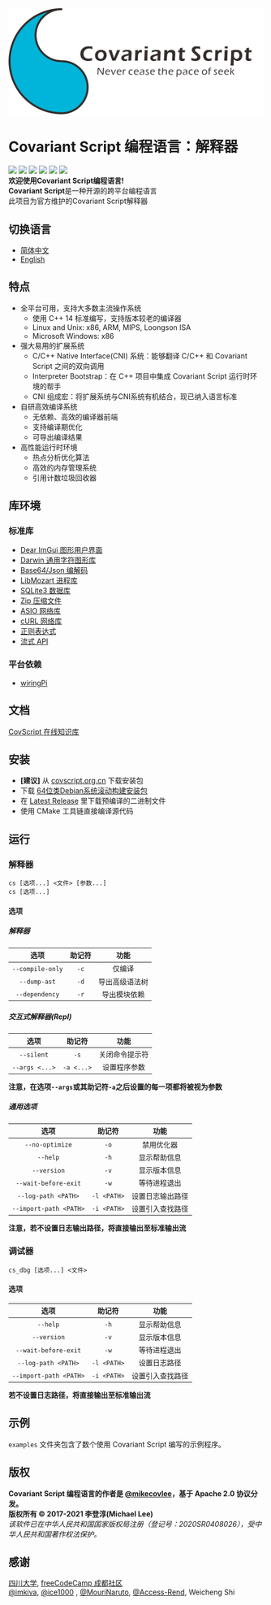 ![](https://github.com/covscript/covscript/raw/master/docs/covariant_script_wide.png)

# Covariant Script 编程语言：解释器 #

![](https://github.com/covscript/covscript/workflows/build/badge.svg)
[![](https://img.shields.io/github/stars/covscript/covscript?logo=GitHub)](https://github.com/covscript/covscript/stargazers)
[![](https://img.shields.io/github/license/covscript/covscript)](http://www.apache.org/licenses/LICENSE-2.0)
[![](https://img.shields.io/github/v/release/covscript/covscript)](https://github.com/covscript/covscript/releases/latest)
![](https://github.com/covscript/covscript/workflows/CodeQL/badge.svg)
[![](https://img.shields.io/github/languages/top/covscript/covscript)](http://www.cplusplus.com/)  
**欢迎使用Covariant Script编程语言!**  
**Covariant Script**是一种开源的跨平台编程语言  
此项目为官方维护的Covariant Script解释器

## 切换语言 ##

- [简体中文](./README-zh.md)
- [English](./README.md)

## 特点 ##

+ 全平台可用，支持大多数主流操作系统
    + 使用 C++ 14 标准编写，支持版本较老的编译器
    + Linux and Unix: x86, ARM, MIPS, Loongson ISA
    + Microsoft Windows: x86
+ 强大易用的扩展系统
    + C/C++ Native Interface(CNI) 系统：能够翻译 C/C++ 和 Covariant Script 之间的双向调用
    + Interpreter Bootstrap：在 C++ 项目中集成 Covariant Script 运行时环境的帮手
    + CNI 组成宏：将扩展系统与CNI系统有机结合，现已纳入语言标准
+ 自研高效编译系统
    + 无依赖、高效的编译器前端
    + 支持编译期优化
    + 可导出编译结果
+ 高性能运行时环境
    + 热点分析优化算法
    + 高效的内存管理系统
    + 引用计数垃圾回收器

## 库环境 ##

### 标准库 ##

+ [Dear ImGui 图形用户界面](https://github.com/covscript/covscript-imgui)
+ [Darwin 通用字符图形库](https://github.com/covscript/covscript-darwin)
+ [Base64/Json 编解码](https://github.com/covscript/covscript-codec)
+ [LibMozart 进程库](https://github.com/covscript/covscript-process)
+ [SQLite3 数据库](https://github.com/covscript/covscript-sqlite)
+ [Zip 压缩文件](https://github.com/covscript/covscript-zip)
+ [ASIO 网络库](https://github.com/covscript/covscript-network)
+ [cURL 网络库](https://github.com/covscript/covscript-curl)
+ [正则表达式](https://github.com/covscript/covscript-regex)
+ [流式 API](https://github.com/covscript/covscript-streams)

### 平台依赖 ###

+ [wiringPi](https://github.com/covscript/covscript-wiringpi)

## 文档 ##

[CovScript 在线知识库](http://wiki.csman.info)

## 安装 ##

+ **[建议]** 从 [covscript.org.cn](http://covscript.org.cn) 下载安装包
+ 下载 [64位类Debian系统滚动构建安装包](https://github.com/covscript/csbuild/releases/download/schedule/covscript-amd64.deb)
+ 在 [Latest Release](https://github.com/covscript/covscript/releases/latest) 里下载预编译的二进制文件
+ 使用 CMake 工具链直接编译源代码

## 运行 ##

### 解释器 ###

`cs [选项...] <文件> [参数...]`  
`cs [选项...]`

#### 选项 ####

##### 解释器 #####

选项|助记符|功能
:---:|:---:|:--:
`--compile-only`|`-c`|仅编译
`--dump-ast`|`-d`|导出高级语法树
`--dependency`|`-r`|导出模块依赖

##### 交互式解释器(Repl) #####

选项|助记符|功能
:---:|:---:|:--:
`--silent`|`-s`|关闭命令提示符
`--args <...>`|`-a <...>`|设置程序参数

**注意，在选项`--args`或其助记符`-a`之后设置的每一项都将被视为参数**

##### 通用选项 #####

选项|助记符|功能
:---:|:---:|:--:
`--no-optimize`|`-o`|禁用优化器
`--help`|`-h`|显示帮助信息
`--version`|`-v`|显示版本信息
`--wait-before-exit`|`-w`|等待进程退出
`--log-path <PATH>`|`-l <PATH>` |设置日志输出路径
`--import-path <PATH>`|`-i <PATH>`|设置引入查找路径

**注意，若不设置日志输出路径，将直接输出至标准输出流**

### 调试器 ###

`cs_dbg [选项...] <文件>`

#### 选项 ####

选项|助记符|功能
:---:|:---:|:--:
`--help`|`-h`|显示帮助信息
`--version`|`-v`|显示版本信息
`--wait-before-exit`|`-w`|等待进程退出
`--log-path <PATH>`|`-l <PATH>`|设置日志路径
`--import-path <PATH>`|`-i <PATH>`|设置引入查找路径

**若不设置日志路径，将直接输出至标准输出流**

## 示例 ##

`examples` 文件夹包含了数个使用 Covariant Script 编写的示例程序。

## 版权 ##

**Covariant Script 编程语言的作者是 [@mikecovlee](https://github.com/mikecovlee/)，基于 Apache 2.0 协议分发。**  
**版权所有 © 2017-2021 李登淳(Michael Lee)**  
*该软件已在中华人民共和国国家版权局注册（登记号：2020SR0408026），受中华人民共和国著作权法保护。*

## 感谢 ##

[四川大学](http://scu.edu.cn/), [freeCodeCamp 成都社区](https://china.freecodecamp.one/?city=chengdu)  
[@imkiva](https://github.com/imkiva/), [@ice1000](https://github.com/ice1000/)
, [@MouriNaruto](https://github.com/MouriNaruto), [@Access-Rend](https://github.com/Access-Rend), Weicheng Shi